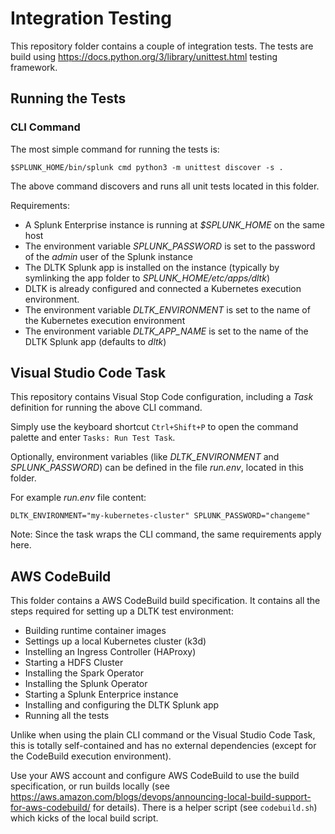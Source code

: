 # Integration Testing

This repository folder contains a couple of integration tests. The tests are build using <https://docs.python.org/3/library/unittest.html> testing framework.

## Running the Tests

### CLI Command

The most simple command for running the tests is:

`$SPLUNK_HOME/bin/splunk cmd python3 -m unittest discover -s .`

The above command discovers and runs all unit tests located in this folder.

Requirements:

- A Splunk Enterprise instance is running at *$SPLUNK_HOME* on the same host
- The environment variable *SPLUNK_PASSWORD* is set to the password of the *admin* user of the Splunk instance
- The DLTK Splunk app is installed on the instance (typically by symlinking the app folder to *SPLUNK_HOME/etc/apps/dltk*)
- DLTK is already configured and connected a Kubernetes execution environment.
- The environment variable *DLTK_ENVIRONMENT* is set to the name of the Kubernetes execution environment
- The environment variable *DLTK_APP_NAME* is set to the name of the DLTK Splunk app (defaults to *dltk*)

## Visual Studio Code Task

This repository contains Visual Stop Code configuration, including a *Task* definition for running the above CLI command.

Simply use the keyboard shortcut `Ctrl+Shift+P` to open the command palette and enter `Tasks: Run Test Task`.

Optionally, environment variables (like *DLTK_ENVIRONMENT* and *SPLUNK_PASSWORD*) can be defined in the file *run.env*, located in this folder.

For example *run.env* file content:

`DLTK_ENVIRONMENT="my-kubernetes-cluster"
SPLUNK_PASSWORD="changeme"`

Note: Since the task wraps the CLI command, the same requirements apply here.

## AWS CodeBuild

This folder contains a AWS CodeBuild build specification. It contains all the steps required for setting up a DLTK test environment:

- Building runtime container images
- Settings up a local Kubernetes cluster (k3d)
- Instelling an Ingress Controller (HAProxy)
- Starting a HDFS Cluster
- Installing the Spark Operator
- Installing the Splunk Operator
- Starting a Splunk Enterprice instance
- Installing and configuring the DLTK Splunk app
- Running all the tests

Unlike when using the plain CLI command or the Visual Studio Code Task, this is totally self-contained and has no external dependencies (except for the CodeBuild execution environment).

Use your AWS account and configure AWS CodeBuild to use the build specification, or run builds locally (see <https://aws.amazon.com/blogs/devops/announcing-local-build-support-for-aws-codebuild/> for details). There is a helper script (see `codebuild.sh`) which kicks of the local build script.
